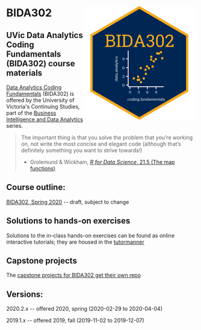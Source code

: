 BIDA302 <img src="hex_sticker/BIDA302_hex.png" align="right" width="300"/>
==========================================================


## UVic Data Analytics Coding Fundamentals (BIDA302) course materials

[Data Analytics Coding Fundamentals](https://continuingstudies.uvic.ca/business-technology-and-public-relations/courses/data-analytics-coding-fundamentals) (BIDA302) is offered by the University of Victoria's Continuing Studies, part of the [Business Intelligence and Data Analytics](https://continuingstudies.uvic.ca/business-technology-and-public-relations/series/business-intelligence-and-data-analytics) series.


> The important thing is that you solve the problem that you’re working on, not write the most concise and elegant code (although that’s definitely something you want to strive towards!)
> - Grolemund & Wickham, [_R for Data Science_, 21.5 (The map functions)](https://r4ds.had.co.nz/iteration.html#the-map-functions)

## Course outline:

[BIDA302, Spring 2020](https://github.com/MonkmanMH/UVic_BIDA302/blob/master/course_outline/00_course-outline.md) -- draft, subject to change

## Solutions to hands-on exercises

Solutions to the in-class hands-on exercises can be found as online interactive tutorials; they are housed in the [tutormanner](https://github.com/MonkmanMH/tutormanner) 

## Capstone projects

The [capstone projects for BIDA302 get their own repo](https://github.com/MonkmanMH/UVic_BIDA302_capstone)

## Versions:

2020.2.x -- offered 2020, spring (2020-02-29 to 2020-04-04) 

2019.1.x -- offered 2019, fall (2019-11-02 to 2019-12-07)

